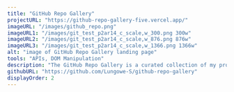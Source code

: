 ```yaml
---
title: "GitHub Repo Gallery"
projectURL: "https://github-repo-gallery-five.vercel.app/"
imageURL: "/images/github_repo.png"
imageURL1: "/images/git_test_p2ar14_c_scale,w_300.png 300w"
imageURL2: "/images/git_test_p2ar14_c_scale,w_876.png 876w"
imageURL3: "/images/git_test_p2ar14_c_scale,w_1366.png 1366w"
alt: "image of GitHub Repo Gallery landing page"
tools: "APIs, DOM Manipulation"
description: "The GitHub Repo Gallery is a curated collection of my projects. Using JavaScript and the GitHub API, it shows all my GitHub repositories in an engaging format. The search function allows you to find and view interesting repos."
githubURL: "https://github.com/Lungowe-S/github-repo-gallery"
displayOrder: 2
---
```

